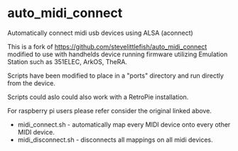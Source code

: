 # auto_midi_connect

Automatically connect midi usb devices using ALSA (aconnect)

This is a fork of  https://github.com/stevelittlefish/auto_midi_connect modified to use with handhelds device running firmware utilizing Emulation Station such as 351ELEC, ArkOS, TheRA.

Scripts have been modified to place in a "ports" directory and run directly from the device.

Scripts could aslo could also work with a RetroPie installation.

For raspberry pi users please refer consider the original linked above.

- midi_connect.sh - automatically map every MIDI device onto every other MIDI device.
- midi_disconnect.sh - disconnects all mappings on all midi devices.
